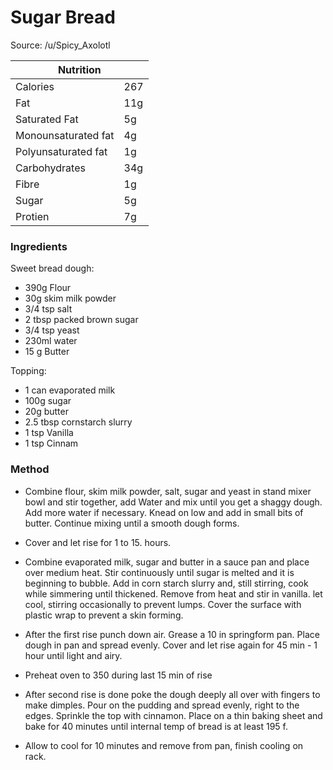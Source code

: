# Sugar Bread
Source: /u/Spicy_Axolotl

<table class="tg"><thead>
  <tr>
    <th class="tg-0pky" colspan="2"><span style="font-weight:bold">Nutrition</span></th>
  </tr></thead>
<tbody>
  <tr>
    <td class="tg-v7lt">Calories</td>
    <td class="tg-v7lt">267</td>
  </tr>
  <tr>
    <td class="tg-v7lt">Fat</td>
    <td class="tg-v7lt">11g</td>
  </tr>
  <tr>
    <td class="tg-v7lt">Saturated Fat</td>
    <td class="tg-v7lt">5g</td>
  </tr>
  <tr>
    <td class="tg-v7lt">Monounsaturated fat<br></td>
    <td class="tg-v7lt">4g<br></td>
  </tr>
  <tr>
    <td class="tg-bbuu">Polyunsaturated fat<br></td>
    <td class="tg-bbuu">1g<br></td>
  </tr>
  <tr>
    <td class="tg-bbuu">Carbohydrates</td>
    <td class="tg-bbuu">34g</td>
  </tr>
  <tr>
    <td class="tg-bbuu">Fibre</td>
    <td class="tg-bbuu">1g</td>
  </tr>
  <tr>
    <td class="tg-bbuu">Sugar</td>
    <td class="tg-bbuu">5g</td>
  </tr>
  <tr>
    <td class="tg-0lax">Protien</td>
    <td class="tg-0lax">7g</td>
  </tr>
</tbody>
</table>

### Ingredients
Sweet bread dough:
- 390g Flour
- 30g skim milk powder
- 3/4 tsp salt
- 2 tbsp packed brown sugar
- 3/4 tsp yeast
- 230ml water
- 15 g Butter
 
Topping:
- 1 can evaporated milk
- 100g sugar
- 20g butter
- 2.5 tbsp cornstarch slurry
- 1 tsp Vanilla
- 1 tsp Cinnam

### Method


 - Combine flour, skim milk powder, salt, sugar and yeast in stand mixer bowl and stir together, add Water and mix until you get a shaggy dough. Add more water if necessary. Knead on low and add in small bits of butter. Continue mixing until a smooth dough forms.

 - Cover and let rise for 1 to 15. hours.

 - Combine evaporated milk, sugar and butter in a sauce pan and place over medium heat. Stir continuously until sugar is melted and it is beginning to bubble. Add in corn starch slurry and, still stirring, cook while simmering until thickened. Remove from heat and stir in vanilla. let cool, stirring occasionally to prevent lumps. Cover the surface with plastic wrap to prevent a skin forming.

 - After the first rise punch down air. Grease a 10 in​ springform pan. Place dough in pan and spread evenly. Cover and let rise again for 45 min - 1 hour until light and airy.

 - Preheat oven to 350 during last 15 min of rise

 - After second rise is done poke the dough deeply all over with fingers to make dimples. Pour on the pudding and spread evenly, right to the edges. Sprinkle the top with cinnamon. Place on a thin baking sheet and bake for 40 minutes until internal temp of bread is at least 195 f.

 - Allow to cool for 10 minutes and remove from pan, finish cooling on rack.
